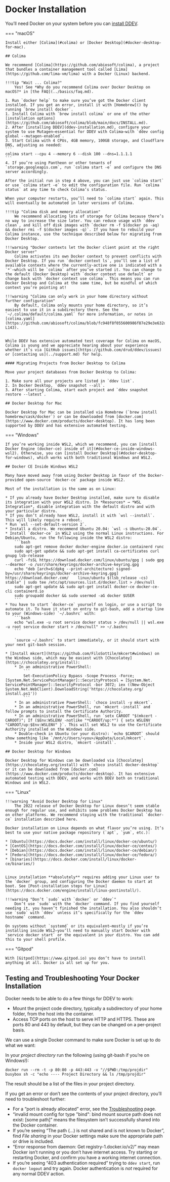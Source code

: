 # Docker Installation

You’ll need Docker on your system before you can [install DDEV](ddev-installation.md).

=== "macOS"

    Install either [Colima](#colima) or [Docker Desktop](#docker-desktop-for-mac).

    ## Colima

    We recommend [Colima](https://github.com/abiosoft/colima), a project that bundles a container management tool called [Lima](https://github.com/lima-vm/lima) with a Docker (Linux) backend.

    !!!tip "Wait ... Colima?"
        Yes! See *Why do you recommend Colima over Docker Desktop on macOS?* in [the FAQ](../basics/faq.md).
    
    1. Run `docker help` to make sure you’ve got the Docker client installed. If you get an error, install it with [Homebrew]() by running `brew install docker`.
    1. Install Colima with `brew install colima` or one of the other [installation options](https://github.com/abiosoft/colima/blob/main/docs/INSTALL.md).
    2. After [installing DDEV](ddev-installation.md), configure your system to use Mutagen—essential for DDEV with Colima—with `ddev config global --mutagen-enabled`.
    3. Start Colima with 4 CPUs, 4GB memory, 100GB storage, and Cloudflare DNS, adjusting as needed:  
    ```
    colima start --cpu 4 --memory 6 --disk 100 --dns=1.1.1.1
    ```
    4. If you’re using Pantheon or other tenants of `storage.googleapis.com`, run `colima start -e` and configure the DNS server accordingly.
    
    After the initial run in step 4 above, you can just use `colima start` or use `colima start -e` to edit the configuration file. Run `colima status` at any time to check Colima’s status.
    
    When your computer restarts, you’ll need to `colima start` again. This will eventually be automated in later versions of Colima.
    
    !!!tip "Colima disk and memory allocation"
        We recommend allocating lots of storage for Colima because there’s no way to increase the size later. You can reduce usage with `ddev clean`, and kill off disk images with `docker rm -f $(docker ps -aq) && docker rmi -f $(docker images -q)`. If you have to rebuild your Colima instance, use the technique described below for migrating from Docker Desktop.

    !!!warning "Docker contexts let the Docker client point at the right Docker server"
        Colima activates its own Docker context to prevent conflicts with Docker Desktop. If you run `docker context ls`, you’ll see a list of available contexts where the currently-active one is indicated with a `*`—which will be `colima` after you’ve started it. You can change to the default (Docker Desktop) with `docker context use default` or change back with `docker context use colima`. This means you can run Docker Desktop and Colima at the same time, but be mindful of which context you’re pointing at!

    !!!warning "Colima can only work in your home directory without further configuration"
        By default, Colima only mounts your home directory, so it’s easiest to use it in a subdirectory there. See the `~/.colima/default/colima.yaml` for more information, or notes in [colima.yaml](https://github.com/abiosoft/colima/blob/fc948f8f055600986f87e29e3e632daf56ac8774/embedded/defaults/colima.yaml#L130-L143).


    While DDEV has extensive automated test coverage for Colima on macOS, Colima is young and we appreciate hearing about your experience whether it’s via [GitHub issues](https://github.com/drud/ddev/issues) or [contacting us](../support.md) for help.

    #### Migrating Projects from Docker Desktop to Colima

    Move your project databases from Docker Desktop to Colima:

    1. Make sure all your projects are listed in `ddev list`.
    2. In Docker Desktop, `ddev snapshot --all`.
    3. After starting Colima, start each project and `ddev snapshot restore --latest`.
    
    ## Docker Desktop for Mac

    Docker Desktop for Mac can be installed via Homebrew (`brew install homebrew/cask/docker`) or can be downloaded from [docker.com](https://www.docker.com/products/docker-desktop). It has long been supported by DDEV and has extensive automated testing.

=== "Windows"

    If you’re working inside WSL2, which we recommend, you can [install Docker Engine (docker-ce) inside of it](#docker-ce-inside-windows-wsl2). Otherwise, you can [install Docker Desktop](#docker-desktop-for-windows), which works with both traditional Windows and WSL2.

    ## Docker CE Inside Windows WSL2

    Many have moved away from using Docker Desktop in favor of the Docker-provided open-source `docker-ce` package inside WSL2.

    Most of the installation is the same as on Linux:

    * If you already have Docker Desktop installed, make sure to disable its integration with your WSL2 distro. In *Resources* → *WSL Integration*, disable integration with the default distro and with your particular distro.
    * If you don’t already have WSL2, install it with `wsl --install`. This will likely require a reboot.
    * Run `wsl --set-default-version 2`.
    * Install a distro. We recommend Ubuntu 20.04: `wsl -s Ubuntu-20.04`.
    * Install `docker-ce` in WSL2 using the normal Linux instructions. For Debian/Ubuntu, run the following inside the WSL2 distro:
        ```bash
        sudo apt-get remove docker docker-engine docker.io containerd runc
        sudo apt-get update && sudo apt-get install ca-certificates curl gnupg lsb-release
        curl -fsSL https://download.docker.com/linux/ubuntu/gpg | sudo gpg --dearmor -o /usr/share/keyrings/docker-archive-keyring.gpg
        echo "deb [arch=$(dpkg --print-architecture) signed-by=/usr/share/keyrings/docker-archive-keyring.gpg] https://download.docker.com/    linux/ubuntu $(lsb_release -cs) stable" | sudo tee /etc/apt/sources.list.d/docker.list > /dev/null
        sudo apt-get update && sudo apt-get install docker-ce docker-ce-cli containerd.io
        sudo groupadd docker && sudo usermod -aG docker $USER
        ```
    * You have to start `docker-ce` yourself on login, or use a script to automate it. To have it start on entry to git-bash, add a startup line to your (Windows-side) `~/.bashrc` with:
        ```bash
        echo "wsl.exe -u root service docker status > /dev/null || wsl.exe -u root service docker start > /dev/null" >> ~/.bashrc
        ```

        `source ~/.bashrc` to start immediately, or it should start with your next git-bash session.

    * [Install mkcert](https://github.com/FiloSottile/mkcert#windows) on the Windows side, which may be easiest with [Chocolatey](https://chocolatey.org/install): 
        * In an administrative PowerShell: 
            ```
            Set-ExecutionPolicy Bypass -Scope Process -Force; [System.Net.ServicePointManager]::SecurityProtocol = [System.Net.        ServicePointManager]::SecurityProtocol -bor 3072; iex ((New-Object System.Net.WebClient).DownloadString('https://chocolatey.org/        install.ps1'))
            ```
        * In an administrative PowerShell: `choco install -y mkcert`.
        * In an administrative PowerShell, run `mkcert -install` and follow prompts to install the Certificate Authority.
        * In an administrative PowerShell, run `setx CAROOT "$(mkcert -CAROOT)"; If ($Env:WSLENV -notlike "*CAROOT/up:*") { setx WSLENV "CAROOT/up:$Env:WSLENV" }`. This will set WSL2 to use the Certificate Authority installed on the Windows side.
        * Double-check in Ubuntu (or your distro): `echo $CAROOT` should show something like `/mnt/c/Users/<you>/AppData/Local/mkcert`.
        * Inside your WSL2 distro, `mkcert -install`.

    ## Docker Desktop for Windows

    Docker Desktop for Windows can be downloaded via [Chocolatey](https://chocolatey.org/install) with `choco install docker-desktop` or it can be downloaded from [docker.com](https://www.docker.com/products/docker-desktop). It has extensive automated testing with DDEV, and works with DDEV both on traditional Windows and in WSL2.

=== "Linux"

    !!!warning "Avoid Docker Desktop for Linux"
        The 2022 release of Docker Desktop for Linux doesn’t seem stable enough for regular use, and exhibits some problems Docker Desktop has on other platforms. We recommend staying with the traditional `docker-ce` installation described here.

    Docker installation on Linux depends on what flavor you’re using. It’s best to use your native package repository (`apt`, `yum`, etc.):

    * [Ubuntu](https://docs.docker.com/install/linux/docker-ce/ubuntu/)
    * [CentOS](https://docs.docker.com/install/linux/docker-ce/centos/)
    * [Debian](https://docs.docker.com/install/linux/docker-ce/debian/)
    * [Fedora](https://docs.docker.com/install/linux/docker-ce/fedora/)
    * [binaries](https://docs.docker.com/install/linux/docker-ce/binaries/)


    Linux installation **absolutely** requires adding your Linux user to the `docker` group, and configuring the Docker daemon to start at boot. See [Post-installation steps for Linux](https://docs.docker.com/engine/install/linux-postinstall/).

    !!!warning "Don’t `sudo` with `docker` or `ddev`"
        Don’t use `sudo` with the `docker` command. If you find yourself needing it, you haven’t finished the installation. You also shouldn’t use `sudo` with `ddev` unless it’s specifically for the `ddev hostname` command.

    On systems without `systemd` or its equivalent—mostly if you’re installing inside WSL2—you’ll need to manually start Docker with `service docker start` or the equivalent in your distro. You can add this to your shell profile.

=== "Gitpod"

    With [Gitpod](https://www.gitpod.io) you don’t have to install anything at all. Docker is all set up for you. 

<a name="troubleshooting"></a>

## Testing and Troubleshooting Your Docker Installation

Docker needs to be able to do a few things for DDEV to work:

* Mount the project code directory, typically a subdirectory of your home folder, from the host into the container.
* Access TCP ports on the host to serve HTTP and HTTPS. These are ports 80 and 443 by default, but they can be changed on a per-project basis.

We can use a single Docker command to make sure Docker is set up to do what we want:

In your *project directory* run the following (using git-bash if you’re on Windows!):

```
docker run --rm -t -p 80:80 -p 443:443 -v "//$PWD:/tmp/projdir" busybox sh -c "echo ---- Project Directory && ls /tmp/projdir"
```

The result should be a list of the files in your project directory.

If you get an error or don’t see the contents of your project directory, you’ll need to troubleshoot further:

* For a “port is already allocated” error, see the [Troubleshooting](../basics/troubleshooting.md#web-server-ports-already-occupied) page.
* “invalid mount config for type "bind": bind mount source path does not exist: [some path]” means the filesystem isn’t successfully shared into the Docker container.
* If you’re seeing “The path (...) is not shared and is not known to Docker”, find *File sharing* in your Docker settings make sure the appropriate path or drive is included.
* “Error response from daemon: Get registry-1.docker.io/v2/” may mean Docker isn’t running or you don’t have internet access. Try starting or restarting Docker, and confirm you have a working internet connection.
* If you’re seeing “403 authentication required” trying to `ddev start`, run `docker logout` and try again. Docker authentication is *not* required for any normal DDEV action.
